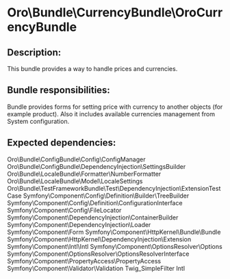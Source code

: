 Oro\Bundle\CurrencyBundle\OroCurrencyBundle
===================================================

Description:
------------

This bundle provides a way to handle prices and currencies.

Bundle responsibilities:
------------------------

Bundle provides forms for setting price with currency to another objects (for example product).
Also it includes available currencies management from System configuration.

Expected dependencies:
----------------------

Oro\Bundle\ConfigBundle\Config\ConfigManager
Oro\Bundle\ConfigBundle\DependencyInjection\SettingsBuilder
Oro\Bundle\LocaleBundle\Formatter\NumberFormatter
Oro\Bundle\LocaleBundle\Model\LocaleSettings
Oro\Bundle\TestFrameworkBundle\Test\DependencyInjection\ExtensionTestCase
Symfony\Component\Config\Definition\Builder\TreeBuilder
Symfony\Component\Config\Definition\ConfigurationInterface
Symfony\Component\Config\FileLocator
Symfony\Component\DependencyInjection\ContainerBuilder
Symfony\Component\DependencyInjection\Loader
Symfony\Component\Form
Symfony\Component\HttpKernel\Bundle\Bundle
Symfony\Component\HttpKernel\DependencyInjection\Extension
Symfony\Component\Intl\Intl
Symfony\Component\OptionsResolver\Options
Symfony\Component\OptionsResolver\OptionsResolverInterface
Symfony\Component\PropertyAccess\PropertyAccess
Symfony\Component\Validator\Validation
Twig_SimpleFilter
Intl
